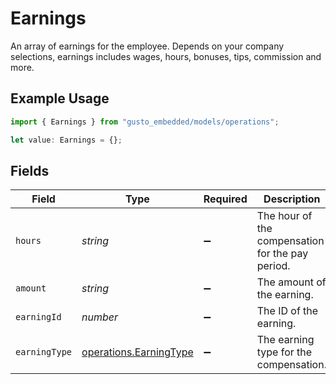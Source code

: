 # Earnings

An array of earnings for the employee. Depends on your company selections, earnings includes wages, hours, bonuses, tips, commission and more.

## Example Usage

```typescript
import { Earnings } from "gusto_embedded/models/operations";

let value: Earnings = {};
```

## Fields

| Field                                                            | Type                                                             | Required                                                         | Description                                                      |
| ---------------------------------------------------------------- | ---------------------------------------------------------------- | ---------------------------------------------------------------- | ---------------------------------------------------------------- |
| `hours`                                                          | *string*                                                         | :heavy_minus_sign:                                               | The hour of the compensation for the pay period.                 |
| `amount`                                                         | *string*                                                         | :heavy_minus_sign:                                               | The amount of the earning.                                       |
| `earningId`                                                      | *number*                                                         | :heavy_minus_sign:                                               | The ID of the earning.                                           |
| `earningType`                                                    | [operations.EarningType](../../models/operations/earningtype.md) | :heavy_minus_sign:                                               | The earning type for the compensation.                           |